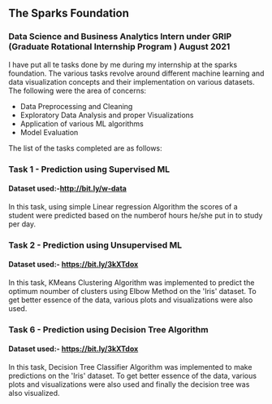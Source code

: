 ## The Sparks Foundation

### Data Science and Business Analytics Intern under GRIP (Graduate Rotational Internship Program ) August 2021 
 
I have put all te tasks done by me during my internship at the sparks foundation. The various tasks revolve around different machine learning and data visualization concepts and their implementation on various datasets. The following were the area of concerns:
* Data Preprocessing and Cleaning
* Exploratory Data Analysis and proper Visualizations
* Application of various ML algorithms
* Model Evaluation
 
The list of the tasks completed are as follows:
### Task 1 - Prediction using Supervised ML
#### Dataset used:-http://bit.ly/w-data
In this task, using simple Linear regression Algorithm the scores of a student were predicted based on the numberof hours he/she put in to study per day.
 
### Task 2 - Prediction using Unsupervised ML
#### Dataset used:- https://bit.ly/3kXTdox
In this task, KMeans Clustering Algorithm was implemented to predict the optimum noumber of clusters using Elbow Method on the 'Iris' dataset. To get better essence of the data, various plots and visualizations were also used.

### Task 6 - Prediction using Decision Tree Algorithm
#### Dataset used:- https://bit.ly/3kXTdox
In this task, Decision Tree Classifier Algorithm was implemented to make predictions on the 'Iris' dataset. To get better essence of the data, various plots and visualizations were also used and finally the decision tree was also visualized. 

